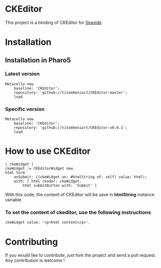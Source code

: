 # CKEditor

This project is a binding of CKEditor for [Seaside](https://github.com/SeasideSt/Seaside)

# Installation

## Installation in Pharo5

### Latest version
```smalltalk
Metacello new
	baseline: 'CKEditor';
	repository: 'github://titomheniart/CKEditor:master';
	load
```

### Specific version
```smalltalk
Metacello new
	baseline: 'CKEditor';
	repository: 'github://titomheniart/CKEditor:v0.0.1';
	load
```

# How to use CKEditor
```smalltalk
| ckeWidget |
ckeWidget := CKEditorWidget new.
html form
	onSubmit: ((ckeWidget on: #htmlString of: self) value: html);
	with: [ html render: ckeWidget.
		html submitButton with: 'Submit' ]
```
With this code, the content of CKEditor will be save in **htmlString** instance variable.

### To set the content of ckeditor, use the following instructions
```smalltalk
ckeWidget value: '<p>html content</p>'.
```

# Contributing
If you would like to contribute, just fork the project and send a pull request.
Any contribution is welcome !

